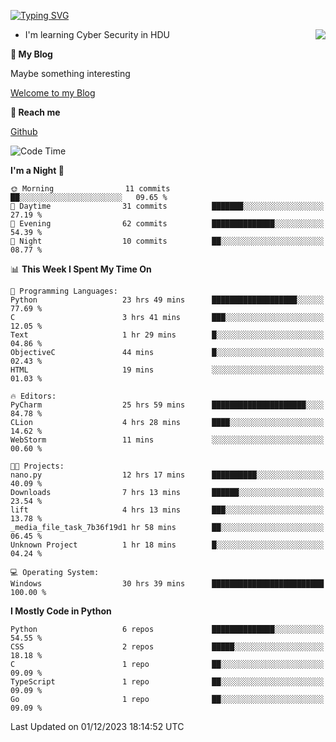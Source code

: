 [![Typing SVG](https://readme-typing-svg.herokuapp.com?font=Fira+Code&pause=1000&random=false&width=450&height=60&lines=Hello+%F0%9F%91%8B%F0%9F%8F%BB;I'm+JBNRZ)](https://git.io/typing-svg)

<a href="#">
  <img align="right" src="https://github-readme-stats.vercel.app/api?username=JBNRZ&show_icons=true&bg_color=15,f2f7fd,E0EAFC" />
</a>

- I'm learning Cyber Security in HDU

 **🌱 My Blog**

Maybe something interesting

[Welcome to my Blog](https://jbnrz.com.cn/)

 **💬 Reach me** 

[Github](https://github.com/JBNRZ)


<!--START_SECTION:waka-->
![Code Time](http://img.shields.io/badge/Code%20Time-141%20hrs%2044%20mins-blue)

**I'm a Night 🦉** 

```text
🌞 Morning                11 commits          ██░░░░░░░░░░░░░░░░░░░░░░░   09.65 % 
🌆 Daytime                31 commits          ███████░░░░░░░░░░░░░░░░░░   27.19 % 
🌃 Evening                62 commits          ██████████████░░░░░░░░░░░   54.39 % 
🌙 Night                  10 commits          ██░░░░░░░░░░░░░░░░░░░░░░░   08.77 % 
```


📊 **This Week I Spent My Time On** 

```text
💬 Programming Languages: 
Python                   23 hrs 49 mins      ███████████████████░░░░░░   77.69 % 
C                        3 hrs 41 mins       ███░░░░░░░░░░░░░░░░░░░░░░   12.05 % 
Text                     1 hr 29 mins        █░░░░░░░░░░░░░░░░░░░░░░░░   04.86 % 
ObjectiveC               44 mins             █░░░░░░░░░░░░░░░░░░░░░░░░   02.43 % 
HTML                     19 mins             ░░░░░░░░░░░░░░░░░░░░░░░░░   01.03 % 

🔥 Editors: 
PyCharm                  25 hrs 59 mins      █████████████████████░░░░   84.78 % 
CLion                    4 hrs 28 mins       ████░░░░░░░░░░░░░░░░░░░░░   14.62 % 
WebStorm                 11 mins             ░░░░░░░░░░░░░░░░░░░░░░░░░   00.60 % 

🐱‍💻 Projects: 
nano.py                  12 hrs 17 mins      ██████████░░░░░░░░░░░░░░░   40.09 % 
Downloads                7 hrs 13 mins       ██████░░░░░░░░░░░░░░░░░░░   23.54 % 
lift                     4 hrs 13 mins       ███░░░░░░░░░░░░░░░░░░░░░░   13.78 % 
_media_file_task_7b36f19d1 hr 58 mins        ██░░░░░░░░░░░░░░░░░░░░░░░   06.45 % 
Unknown Project          1 hr 18 mins        █░░░░░░░░░░░░░░░░░░░░░░░░   04.24 % 

💻 Operating System: 
Windows                  30 hrs 39 mins      █████████████████████████   100.00 % 
```

**I Mostly Code in Python** 

```text
Python                   6 repos             ██████████████░░░░░░░░░░░   54.55 % 
CSS                      2 repos             █████░░░░░░░░░░░░░░░░░░░░   18.18 % 
C                        1 repo              ██░░░░░░░░░░░░░░░░░░░░░░░   09.09 % 
TypeScript               1 repo              ██░░░░░░░░░░░░░░░░░░░░░░░   09.09 % 
Go                       1 repo              ██░░░░░░░░░░░░░░░░░░░░░░░   09.09 % 
```




 Last Updated on 01/12/2023 18:14:52 UTC
<!--END_SECTION:waka-->
